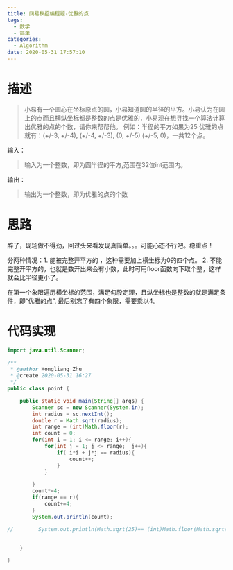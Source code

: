 ```yaml
---
title: 网易秋招编程题-优雅的点
tags:
  - 数学
  - 简单
categories:
  - Algorithm
date: 2020-05-31 17:57:10
---
```



# 描述

> 小易有一个圆心在坐标原点的圆，小易知道圆的半径的平方。小易认为在圆上的点而且横纵坐标都是整数的点是优雅的，小易现在想寻找一个算法计算出优雅的点的个数，请你来帮帮他。
>  例如：半径的平方如果为25
>  优雅的点就有：(+/-3, +/-4), (+/-4, +/-3), (0, +/-5) (+/-5, 0)，一共12个点。 

输入：

> 输入为一个整数，即为圆半径的平方,范围在32位int范围内。

输出：

> 输出为一个整数，即为优雅的点的个数

# 思路

醉了，现场做不得劲，回过头来看发现真简单。。。可能心态不行吧。稳重点！

分两种情况：1. 能被完整开平方的 ，这种需要加上横坐标为0的四个点。 2. 不能完整开平方的，也就是数开出来会有小数，此时可用floor函数向下取个整，这样就会比半径更小了。

在第一个象限遍历横坐标的范围，满足勾股定理，且纵坐标也是整数的就是满足条件，即“优雅的点”, 最后别忘了有四个象限，需要乘以4。



# 代码实现

```java
import java.util.Scanner;

/**
 * @author Hongliang Zhu
 * @create 2020-05-31 16:27
 */
public class point {

    public static void main(String[] args) {
        Scanner sc = new Scanner(System.in);
        int radius = sc.nextInt();
        double r = Math.sqrt(radius);
        int range = (int)Math.floor(r);
        int count = 0;
        for(int i = 1; i <= range; i++){
            for(int j = 1; j <= range;  j++){
                if( i*i + j*j == radius){
                    count++;
                }
            }

        }
        count*=4;
        if(range == r){
            count+=4;
        }
        System.out.println(count);

//        System.out.println(Math.sqrt(25)== (int)Math.floor(Math.sqrt(25) ));


    }

}

```

